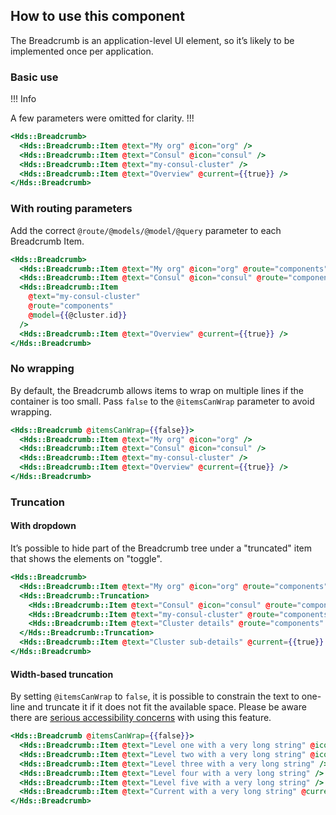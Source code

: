 ## How to use this component

The Breadcrumb is an application-level UI element, so it’s likely to be implemented once per application.

### Basic use

!!! Info

A few parameters were omitted for clarity.
!!!

```handlebars
<Hds::Breadcrumb>
  <Hds::Breadcrumb::Item @text="My org" @icon="org" />
  <Hds::Breadcrumb::Item @text="Consul" @icon="consul" />
  <Hds::Breadcrumb::Item @text="my-consul-cluster" />
  <Hds::Breadcrumb::Item @text="Overview" @current={{true}} />
</Hds::Breadcrumb>
```

### With routing parameters

Add the correct `@route/@models/@model/@query` parameter to each Breadcrumb Item.

```handlebars
<Hds::Breadcrumb>
  <Hds::Breadcrumb::Item @text="My org" @icon="org" @route="components" />
  <Hds::Breadcrumb::Item @text="Consul" @icon="consul" @route="components" />
  <Hds::Breadcrumb::Item
    @text="my-consul-cluster"
    @route="components"
    @model={{@cluster.id}}
  />
  <Hds::Breadcrumb::Item @text="Overview" @current={{true}} />
</Hds::Breadcrumb>
```

### No wrapping

By default, the Breadcrumb allows items to wrap on multiple lines if the container is too small. Pass `false` to the `@itemsCanWrap` parameter to avoid wrapping.

```handlebars
<Hds::Breadcrumb @itemsCanWrap={{false}}>
  <Hds::Breadcrumb::Item @text="My org" @icon="org" />
  <Hds::Breadcrumb::Item @text="Consul" @icon="consul" />
  <Hds::Breadcrumb::Item @text="my-consul-cluster" />
  <Hds::Breadcrumb::Item @text="Overview" @current={{true}} />
</Hds::Breadcrumb>
```

### Truncation

#### With dropdown 

It’s possible to hide part of the Breadcrumb tree under a "truncated" item that shows the elements on "toggle".

```handlebars
<Hds::Breadcrumb>
  <Hds::Breadcrumb::Item @text="My org" @icon="org" @route="components" />
  <Hds::Breadcrumb::Truncation>
    <Hds::Breadcrumb::Item @text="Consul" @icon="consul" @route="components" />
    <Hds::Breadcrumb::Item @text="my-consul-cluster" @route="components" />
    <Hds::Breadcrumb::Item @text="Cluster details" @route="components" />
  </Hds::Breadcrumb::Truncation>
  <Hds::Breadcrumb::Item @text="Cluster sub-details" @current={{true}} />
</Hds::Breadcrumb>
```
#### Width-based truncation

By setting `@itemsCanWrap` to `false`, it is possible to constrain the text to one-line and truncate it if it does not fit the available space. Please be aware there are [serious accessibility concerns](/components/copy/snippet?tab=accessibility) with using this feature.

```handlebars
<Hds::Breadcrumb @itemsCanWrap={{false}}>
  <Hds::Breadcrumb::Item @text="Level one with a very long string" @icon="org" />
  <Hds::Breadcrumb::Item @text="Level two with a very long string" @icon="folder" />
  <Hds::Breadcrumb::Item @text="Level three with a very long string" />
  <Hds::Breadcrumb::Item @text="Level four with a very long string" />
  <Hds::Breadcrumb::Item @text="Level five with a very long string" />
  <Hds::Breadcrumb::Item @text="Current with a very long string" @current={{true}} />
</Hds::Breadcrumb>
```